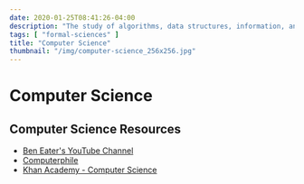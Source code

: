 ```yaml
---
date: 2020-01-25T08:41:26-04:00
description: "The study of algorithms, data structures, information, and computation"
tags: [ "formal-sciences" ]
title: "Computer Science"
thumbnail: "/img/computer-science_256x256.jpg"
---
```


# Computer Science

## Computer Science Resources

* [Ben Eater's YouTube Channel](https://www.youtube.com/channel/UCS0N5baNlQWJCUrhCEo8WlA)
* [Computerphile](https://www.youtube.com/channel/UC9-y-6csu5WGm29I7JiwpnA)
* [Khan Academy - Computer Science](https://www.khanacademy.org/computing/)
